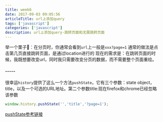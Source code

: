 ```yaml
---
title: week6
date: 2017-09-03 09:05:56
articleTitle: url上添加query
tags: ['javascript']
categories: ['javascript']
description: url上添加query-跳转页面和无需跳转页面
---
```


举一个栗子🌰：在分页时，你通常会看到`url`上一般是`xxx?page=1`
通常的做法是点击第几页直接跳转页面，是通过location进行的
现在的需求是：在跳转页面的时候，我既想要改变url，同时我只需要改变分页的数据，而不需要整个页面重绘。
#### -----
很幸运`history`提供了这么一个方法`pushState`，它有三个参数：state object，title，以及一个可选的URL地址。第二个参数title:现在firefox和chrome已经忽略该参数
```js
window.history.pushState('','title','?page=1');
```
[pushState参考链接](https://developer.mozilla.org/en-US/docs/Web/API/History_API)

